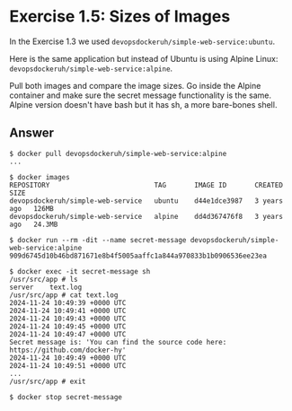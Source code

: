 # Exercise 1.5: Sizes of Images

In the Exercise 1.3 we used `devopsdockeruh/simple-web-service:ubuntu`.

Here is the same application but instead of Ubuntu is using Alpine Linux: `devopsdockeruh/simple-web-service:alpine`.

Pull both images and compare the image sizes. Go inside the Alpine container and make sure the secret message functionality is the same. Alpine version doesn't have bash but it has sh, a more bare-bones shell.

## Answer

```shell
$ docker pull devopsdockeruh/simple-web-service:alpine
...

$ docker images
REPOSITORY                          TAG       IMAGE ID       CREATED       SIZE
devopsdockeruh/simple-web-service   ubuntu    d44e1dce3987   3 years ago   126MB
devopsdockeruh/simple-web-service   alpine    dd4d367476f8   3 years ago   24.3MB

$ docker run --rm -dit --name secret-message devopsdockeruh/simple-web-service:alpine
909d6745d10b46bd871671e8b4f5005aaffc1a844a970833b1b0906536ee23ea

$ docker exec -it secret-message sh
/usr/src/app # ls
server    text.log
/usr/src/app # cat text.log
2024-11-24 10:49:39 +0000 UTC
2024-11-24 10:49:41 +0000 UTC
2024-11-24 10:49:43 +0000 UTC
2024-11-24 10:49:45 +0000 UTC
2024-11-24 10:49:47 +0000 UTC
Secret message is: 'You can find the source code here: https://github.com/docker-hy'
2024-11-24 10:49:49 +0000 UTC
2024-11-24 10:49:51 +0000 UTC
...
/usr/src/app # exit

$ docker stop secret-message
```
